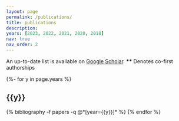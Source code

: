 ```yaml
---
layout: page
permalink: /publications/
title: publications
description:
years: [2023, 2022, 2021, 2020, 2018]
nav: true
nav_order: 2
---
```

<!-- _pages/publications.md -->
<div class="publications">

An up-to-date list is available on <a href="https://scholar.google.com/citations?user=OdzPaPIAAAAJ&hl=en&oi=ao">Google Scholar</a>.
<strong>**</strong> Denotes co-first authorships

{%- for y in page.years %}
  <h2 class="year">{{y}}</h2>
  {% bibliography -f papers -q @*[year={{y}}]* %}
{% endfor %}

</div>

